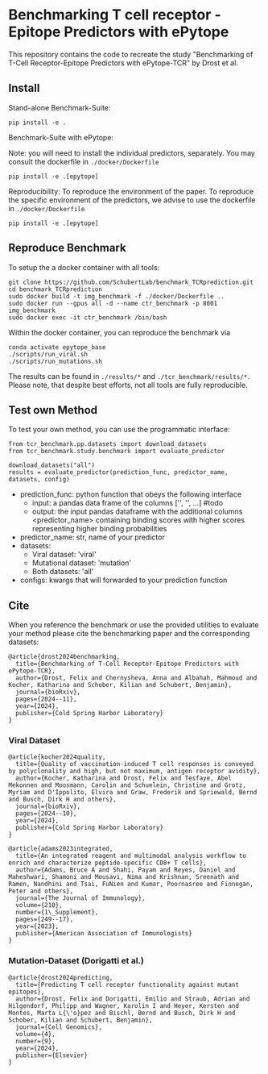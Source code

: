 # Benchmarking T cell receptor - Epitope Predictors with ePytope
This repository contains the code to recreate the study "Benchmarking of T-Cell Receptor-Epitope Predictors with ePytope-TCR" by Drost et al.

## Install
Stand-alone Benchmark-Suite:
```
pip install -e .
```

Benchmark-Suite with ePytope:

Note: you will need to install the individual predictors, separately. You may consult the dockerfile in `./docker/Dockerfile`
```
pip install -e .[epytope]
```

Reproducibility:
To reproduce the environment of the paper. To reproduce the specific environment of the predictors, we advise to use the dockerfile in `./docker/Dockerfile`
```
pip install -e .[epytope]
```

## Reproduce Benchmark
To setup the a docker container with all tools:
```
git clone https://github.com/SchubertLab/benchmark_TCRprediction.git
cd benchmark_TCRprediction
sudo docker build -t img_benchmark -f ./docker/Dockerfile ..
sudo docker run --gpus all -d --name ctr_benchmark -p 8001 img_benchmark
sudo docker exec -it ctr_benchmark /bin/bash
```

Within the docker container, you can reproduce the benchmark via
```
conda activate epytope_base
./scripts/run_viral.sh
./scripts/run_mutations.sh
```
The results can be found in `./results/*` and `./tcr_benchmark/results/*`. Please note, that despite best efforts, not all tools are fully reproducible.

## Test own Method
To test your own method, you can use the programmatic interface:
```
from tcr_benchmark.pp.datasets import download_datasets
from tcr_benchmark.study.benchmark import evaluate_predictor

download_datasets("all")
results = evaluate_predictor(prediction_func, predictor_name, datasets, config)
```
- prediction_func: python function that obeys the following interface
  - input: a pandas data frame of the columns ['', '', ...] #todo
  - output: the input pandas dataframe with the additional columns <predictor_name> containing binding scores with higher scores representing higher binding probabilities
- predictor_name: str, name of your predictor
- datasets:
  - Viral dataset: 'viral'
  - Mutational dataset: 'mutation'
  - Both datasets: 'all'
- configs: kwargs that will forwarded to your prediction function

## Cite
When you reference the benchmark or use the provided utilities to evaluate your method please cite the benchmarking paper and the corresponding datasets:
```
@article{drost2024benchmarking,
  title={Benchmarking of T-Cell Receptor-Epitope Predictors with ePytope-TCR},
  author={Drost, Felix and Chernysheva, Anna and Albahah, Mahmoud and Kocher, Katharina and Schober, Kilian and Schubert, Benjamin},
  journal={bioRxiv},
  pages={2024--11},
  year={2024},
  publisher={Cold Spring Harbor Laboratory}
}
```

### Viral Dataset
```
@article{kocher2024quality,
  title={Quality of vaccination-induced T cell responses is conveyed by polyclonality and high, but not maximum, antigen receptor avidity},
  author={Kocher, Katharina and Drost, Felix and Tesfaye, Abel Mekonnen and Moosmann, Carolin and Schuelein, Christine and Grotz, Myriam and D'Ippolito, Elvira and Graw, Frederik and Spriewald, Bernd and Busch, Dirk H and others},
  journal={bioRxiv},
  pages={2024--10},
  year={2024},
  publisher={Cold Spring Harbor Laboratory}
}
```


```
@article{adams2023integrated,
  title={An integrated reagent and multimodal analysis workflow to enrich and characterize peptide-specific CD8+ T cells},
  author={Adams, Bruce A and Shahi, Payam and Reyes, Daniel and Maheshwari, Shamoni and Mousavi, Nima and Krishnan, Sreenath and Ramen, Nandhini and Tsai, FuNien and Kumar, Poornasree and Finnegan, Peter and others},
  journal={The Journal of Immunology},
  volume={210},
  number={1\_Supplement},
  pages={249--17},
  year={2023},
  publisher={American Association of Immunologists}
}
```

### Mutation-Dataset (Dorigatti et al.)
```
@article{drost2024predicting,
  title={Predicting T cell receptor functionality against mutant epitopes},
  author={Drost, Felix and Dorigatti, Emilio and Straub, Adrian and Hilgendorf, Philipp and Wagner, Karolin I and Heyer, Kersten and Montes, Marta L{\'o}pez and Bischl, Bernd and Busch, Dirk H and Schober, Kilian and Schubert, Benjamin},
  journal={Cell Genomics},
  volume={4},
  number={9},
  year={2024},
  publisher={Elsevier}
}
```
